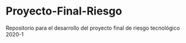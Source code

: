 # Proyecto-Final-Riesgo
Repositorio para el desarrollo del proyecto final de riesgo tecnológico 2020-1
